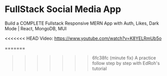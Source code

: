 # FullStack Social Media App

Build a COMPLETE Fullstack Responsive MERN App with Auth, Likes, Dark Mode | React, MongoDB, MUI

<<<<<<< HEAD
Video: https://www.youtube.com/watch?v=K8YELRmUb5o

=======
>>>>>>> 6fc38fc (minute fix)
A practice follow step by step with EdRoh's tutorial
